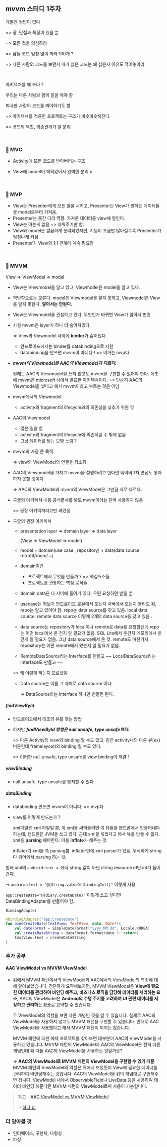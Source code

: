 ## mvvm 스터디 1주차

개발엔 정답이 없다

=> 장, 단점과 특징이 있을 뿐 

=> 모든 것을 의심하라 

=> 남들 코드 엄청 많이 봐라 100개 ?

=> 다른 사람의 코드를 보면서 내가 싫은 코드는 왜 싫은지 이유도 적어놓아라

<br>

아키텍쳐를 왜 쓰나 ? 

우리는 다른 사람과 함께 일을 해야 함 

퇴사한 사람의 코드를 봐야하기도 함

=> 아키텍쳐를 적용한 프로젝트는 구조가 비슷비슷해진다. 

=> 코드의 역할, 의존관계가 잘 분리 

<br>

### 🚩 MVC

+ Activity에 모든 코드를 받아버리는 구조

+ View에 model이 박혀있어서 완벽한 분리 x	

<br>

### 🚩 MVP

+ View는 Presenter에게 모든 일을 시키고, Presenter는 View가 원하는 데이터들을 model로부터 가져옴. 
+ Presenter는 중간 다리 역할. 가져온 데이터를 view에 알린다. 
+ View는 아는게 없음 => 띄워주기만 함. 
+ View와 model은 깔끔하게 분리되었지만, 기능이 조금만 많아질수록 Presenter가 엄청나게 커짐.
+ Presenter가 View와 1:1 관계라 계속 필요함 

<br>

### 🚩 MVVM

View => ViewModel => model

+ View는 Viewmodel을 알고 있고, Viewmodel은 model을 알고 있다. 

+ 역방향으로는 모른다.  model은 Viewmodel을 알지 못하고, Viewmodel은 View를 알지 못한다. **알아서는 안된다.**

+ View는 Viewmodel을 관찰하고 있다. 무엇인가 바뀌면 View가 알아서 변경 

+ 사실 mvvm은 layer가 하나 더 숨어져있다. 

  => View와 Viewmodel 사이에 **binder**가 숨어있다.  

  + 안드로이드에서는 binder를 databinding으로 지원
  + databinding을 안쓰면 mvvm이 아니다 ! => 이거는 mvp다 

+ ***mvvm의 Viewmodel은 AAC의 Viewmodel과 다르다.*** 

  원래는 AAC의 Viewmodel을 쓰지 않고도 mvvm을 구현할 수 있어야 한다. 애초에 mvvm은 microsoft 사에서 발표한 아키텍쳐이다. => 단순히 AAC의 Viewmodel을 썼다고 해서 mvvm이라고 부르는 것은 아님 

+ mvvm에서의 Viewmodel
  + activity와 fragment의 lifecycle과의 의존성을 낮추기 위한 것 

+ AAC의 Viewmodel
  + 많은 일을 함
  + activity와 fragment의 lifecycle에 의존적일 수 밖에 없음 
  + 그냥 데이터를 담는 모델 느낌 ?

+ mvvm의 가장 큰 목적 

  => view와 ViewModel의 연결을 최소화 

+ AAC의 Viewmodel을 가지고 mvvm을 설명하려고 한다면 네이버 1차 면접도 통과하지 못할 것이다 

  => AAC의 ViewModel과 mvvm의 ViewModel은 그만큼 서로 다르다. 

+ 구글의 아키텍쳐 내용 공식문서를 봐도 mvvm이라는 단어 사용하지 않음 

  => 권장 아키텍쳐라고만 써있음 



+ 구글의 권장 아키텍쳐

  + presentation layer => domain layer => data layer

    (View => ViewModel => model)

  + model = domain(use case , repository) +  data(data source, retrofit/room/ ~)

  + domain이란

    + 프로젝트에서 무엇을 만들까 ?  => 핵심요소들 
    + 프로젝트를 관통하는 핵심 로직들 

  + domain data은 다 서버에 들어가 있다. 우린 요청하면 받을 뿐.
  + usecase는 정보가 안드로이드 로컬에서 오는지 서버에서 오는지 몰라도 됨, repo는 알고 있어야 함. repo는 data source를 갖고 있음. local data source, remote data source 이렇게 2개의 data source를 갖고 있음 . 
  + data source는 repository가 local이나 remote로 data를 요청할텐데 repo는 어떤 local에서 온 건지 알 필요가 없음. SQL Lite에서 온건지 메모리에서 온건지 알 필요가 없음. 그냥 data source에서 온 것. remote도 마찬가지. repository는 어떤 remote에서 왔는지 알 필요가 없음. 

  +  RemoteDataSource라는 Interface를 만들고 ~~ LocalDataSource라는 Interface도 만들고 ~~

    => 왜 이렇게 하는지 모르겠음

  + Data source는 이름 그 자체로 data source 이다. 

    => DataSource라는 Interface 하나만 만들면 된다. 

##### findViewById

+ 안드로이드에서 태초의 뷰를 찾는 방법

+ 하지만 ***findViewById 방법은 null unsafe, type unsafe하다***. 

  => 다른 Activity의 view와 binding 할 수도 있고, 같은 activity내의 다른 뷰(ex)버튼인데 framelayout)와 binding 될 수도 있다.  
  
  => 이러한 null unsafe, type unsafe를 view binding이 해결 !

##### viewBinding

+ null unsafe, type unsafe를 방지할 수 있다

##### dataBinding

+ databinding 안쓰면 mvvm이 아니다. => mvp다 

+ view를 어떻게 만드는가 ? 

  xml파일은 xml 파일일 뿐, 이 xml을 써먹을려면 이 뷰들을 핸드폰에서 만들어내야 하는데, 핸드폰은 JVM을 쓰고 있다. 근데 xml을 넣었다고 해서 뷰를 만들 수 없다. xml을 **parsing** 해야한다. 이를 **inflate**가 해주는 것. 

  inflater가 xml을 쭉 parsing함. inflater안에 xml parser가 있음. 무식하게 string 다 긁어와서 parsing 하는 것.  





원래 xml의 `android:text = `에서 string 값이 아닌 string resource id인 int가 들어간다. 

=> `android:text = "@{String.valueOf(bindingInt)}"` 이렇게 사용



`app:createDate="@{diary.createDate}"` 이렇게 쓰고 싶다면 DataBindingAdapter를 만들어야 함.



`BindingAdapter`

```kotlin
@BindingAdapter("app:createDate")
fun bindCreateDate(textView: TextView, data: Date?){
    val dateFormat = SimpleDateFormat("yyyy.MM.dd", Locale.KOREA)
    val createDataString = dataFormat.format(date ?: return)
    textView.text = createDateString 
}
```













### 추가 공부

#### AAC ViewModel vs MVVM ViewModel

+ 위에서 MVVM 패턴에서의 ViewModel과 AAC에서의 ViewModel의 특징에 대해 알아보았습니다. 간단하게 요약해보자면, MVVM ViewModel은 **View에 필요한 데이터를 관리하여 바인딩 해주고, 비즈니스 로직을 담당해 데이터를 처리하는 요소**, AAC의 ViewModel은 **Android의 수명 주기를 고려하여 UI 관련 데이터를 저장하고 관리하는 요소**로 요약할 수 있습니다.

  두 ViewModel의 역할을 보면 다른 개념인 것을 알 수 있습니다. 실제로 AAC의 ViewModel을 사용하지 않고도 MVVM 패턴을 구현할 수 있습니다. 반대로 AAC ViewModel을 사용했다고 해서 MVVM 패턴이 되지는 않습니다. 

  MVVM 패턴에 대한 예제 프로젝트를 찾아보면 대부분이 AAC의 ViewModel을 사용하고 있습니다. MVVM 패턴의 ViewModel과 AAC의 ViewModel은 전혀 다른 개념인데 왜 다들 AAC의 ViewModel을 사용하는 것일까요? 

  => **AAC의 ViewModel로 MVVM 패턴의 ViewModel을 구현할 수 있기 때문**. MVVM 패턴의 ViewModel의 역할은 위에서 보았듯이 View에 필요한 데이터를 관리하여 바인딩해주는 것입니다. AAC의 ViewModel을 위의 개념대로 구현해주면 됩니다. ViewModel 내에서 ObservableField나 LiveData 등을 사용하여 데이터 바인딩 해준다면 MVVM 패턴의 ViewModel로써 사용이 가능합니다.

> 참고 - [AAC ViewModel vs MVVM ViewModel](https://wooooooak.github.io/android/2019/05/07/aac_viewmodel/)
>
> ​		- [하나 더](https://leveloper.tistory.com/216)











### 더 알아볼 것 

+ 인터페이스, 구현체, 다형성 
+ 파싱 